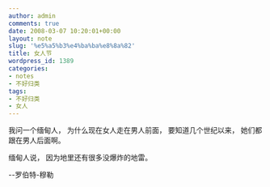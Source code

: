 ```yaml
---
author: admin
comments: true
date: 2008-03-07 10:20:01+00:00
layout: note
slug: '%e5%a5%b3%e4%ba%ba%e8%8a%82'
title: 女人节
wordpress_id: 1389
categories:
- notes
- 不好归类
tags:
- 不好归类
- 女人
---
```


我问一个缅甸人，
为什么现在女人走在男人前面，
要知道几个世纪以来，
她们都跟在男人后面啊。

缅甸人说，
因为地里还有很多没爆炸的地雷。

--罗伯特-穆勒
